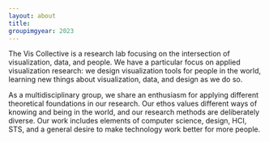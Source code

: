 ```yaml
---
layout: about
title:
groupimgyear: 2023
---
```


The Vis Collective is a research lab focusing on the intersection of visualization, data, and people. We have a particular focus on applied visualization research: we design visualization tools for people in the world, learning new things about visualization, data, and design as we do so.

As a multidisciplinary group, we share an enthusiasm for applying different theoretical foundations in our research. Our ethos values different ways of knowing and being in the world, and our research methods are deliberately diverse. Our work includes elements of computer science, design, HCI, STS, and a general desire to make technology work better for more people.
